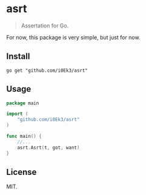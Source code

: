 # asrt

> Assertation for Go.

For now, this package is very simple, but just for now.

## Install

`go get "github.com/i0Ek3/asrt"`

## Usage

```Go
package main

import (
    "github.com/i0Ek3/asrt"
)

func main() {
    //...
    asrt.Asrt(t, got, want)
}
```

## License

MIT.
